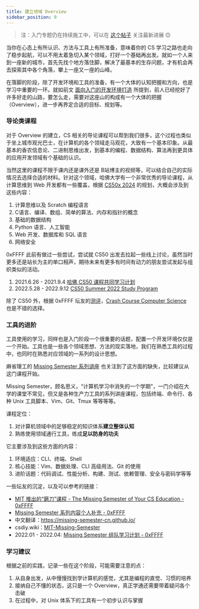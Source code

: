```yaml
---
title: 建立领域 Overview
sidebar_position: 9
---
```


> 注：入门专题仍在持续施工中，可以在 [这个帖子](https://0xffff.one/d/1545) 关注最新进展 😊

当你在心态上有所认识、方法与工具上有所准备，意味着你的 CS 学习之路也走向了稳步起航，可以不用太着急切入某个领域，打好一个基础再出发。就如一个人来到一座新的城市，首先先找个地方落住脚，解决了最基本的生存问题，才有机会再去探索其中各个角落，攀上一座又一座的山峰。

在落脚的阶段，除了开发环境和工具的准备，有一个大体的认知把握和方向，也是学习中重要的一环。就如前文 [面向入门的开发环境打造](/getting-started/build-env) 所提到，前人已经挖好了许多好走的山路，要怎么走，需要对这座山的构成有一个大体的把握（Overview），进一步再界定合适的目标、规划等。

### 导论类课程

对于 Overview 的建立，CS 相关的导论课程可以帮到我们很多，这个过程也类似于坐上城市观光巴士，在计算机的各个领域走马观花，大致有一个基本印象。从最基本的香农信息论、二进制思维出发，到基本的编程、数据结构、算法再到更具体的应用开发领域有个基础的认识。

当然这里的课程不限于课内还是课外还是 B站博主的视频等，可以结合自己的实际情况去选择合适的材料。针对这个领域，哈佛大学有一个非常优秀的导论课程，从计算思维到 Web 开发都有一些覆盖，根据 [CS50x 2024](https://cs50.harvard.edu/x/2024/) 的规划，大概会涉及到这些内容：

1. 计算思维以及 Scratch 编程语言
2. C语言、编译、数组、简单的算法、内存和指针的概念
3. 基础的数据结构
4. Python 语言、人工智能
5. Web 开发、数据库和 SQL 语言
6. 网络安全

0xFFFF 此前有做过一些尝试，尝试就 CS50 出发去拉起一些线上讨论，虽然当时更多还是站长为主的单口相声，期待未来有更多有时间有动力的朋友尝试发起与组织类似的活动。

1. 2021.6.26 - 2021.9.4 [哈佛 CS50 课程共同学习计划](https://0xffff.one/d/1028)
2. 2022.5.28 - 2022.9.12 [CS50 Summer 2022 Study Program](https://0xffff.one/d/1241)


除了 CS50 外，根据 0xFFFF 坛友的[测评](https://cs-plan.com/CS%E5%9F%BA%E7%A1%80/%E8%AF%BE%E7%A8%8B%E6%8E%A8%E8%8D%90/%E8%AE%A1%E7%AE%97%E6%9C%BA%E5%AF%BC%E8%AE%BA/%E8%AE%A1%E7%AE%97%E6%9C%BA%E9%80%9F%E6%88%90%E8%AF%BE/)，[Crash Course Computer Science](https://thecrashcourse.com/topic/computerscience/) 也是不错的选择。

### 工具的进阶

工具使用的学习，同样也是入门阶段一个很重要的话题，配置一个开发环境仅仅是一个开始。工具也是一些各个领域思想、方法的现实落地，我们在熟悉工具的过程中，也同时在熟悉对应领域的一系列的设计思想。

麻省理工的 [Missing Semester 系列讲座](https://missing.csail.mit.edu/) 也关注到了这方面的缺失，比较建议从这门课程开始。

Missing Semester，顾名思义，“计算机学习中消失的一个学期”，一门介绍在大学的课堂不常见，但又是各种生产力工具的系列讲座课程，包括终端、命令行、各种 Unix 工具脚本、Vim、Git、Tmux 等等等等。

课程定位：
1. 对计算机领域中的足够稳定的知识体系**建立整体认知**
2. 熟练使用领域通行工具，练成**足以防身的功夫**

它主要涉及到这些方面的内容：

1. 环境适应：CLI、终端、Shell
2. 核心技能：Vim、数据处理、CLI 高级用法、Git 的使用
3. 进阶话题：代码调试、性能分析、构建、测试、依赖管理、安全与密码学等等

一些坛友的沉淀，以及可以参考的链接：

- [MIT 推出的“磨刀”课程 - The Missing Semester of Your CS Education - 0xFFFF](https://0xffff.one/d/615)
- [Missing Semester 系列内容个人补充 - 0xFFFF](https://0xffff.one/d/1166)
- 中文翻译：https://missing-semester-cn.github.io/
- csdiy.wiki：[MIT-Missing-Semester](https://csdiy.wiki/%E7%BC%96%E7%A8%8B%E5%85%A5%E9%97%A8/MIT-Missing-Semester/)
- 2022.01 - 2022.04: [Missing Semester 组队学习计划 - 0xFFFF](https://0xffff.one/d/1159)

### 学习建议

根据之前的实践，记录一些在这个阶段，可能需要注意的点：

1. 从自身出发，从中慢慢找到学计算机的感觉，尤其是编程的直觉、习惯的培养
2. 接纳自己不懂的状态，这只是一个 Overview，真正学通还需要带着疑问各个击破
3. 在过程中，对 Unix 体系下的工具有一个初步认识与掌握
